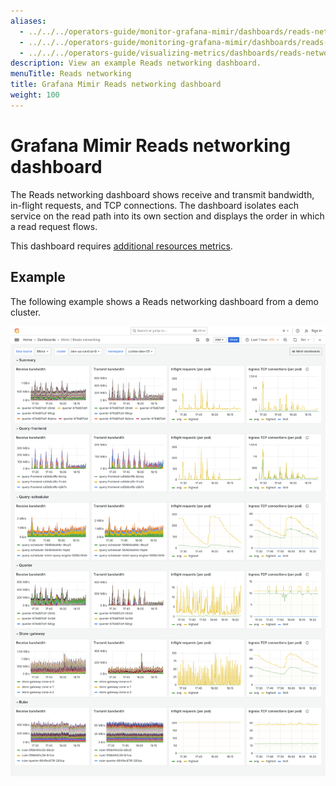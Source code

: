 ```yaml
---
aliases:
  - ../../../operators-guide/monitor-grafana-mimir/dashboards/reads-networking/
  - ../../../operators-guide/monitoring-grafana-mimir/dashboards/reads-networking/
  - ../../../operators-guide/visualizing-metrics/dashboards/reads-networking/
description: View an example Reads networking dashboard.
menuTitle: Reads networking
title: Grafana Mimir Reads networking dashboard
weight: 100
---
```


# Grafana Mimir Reads networking dashboard

The Reads networking dashboard shows receive and transmit bandwidth, in-flight requests, and TCP connections.
The dashboard isolates each service on the read path into its own section and displays the order in which a read request flows.

This dashboard requires [additional resources metrics](../../requirements/#additional-resources-metrics).

## Example

The following example shows a Reads networking dashboard from a demo cluster.

![Grafana Mimir reads networking dashboard](mimir-reads-networking.png)
